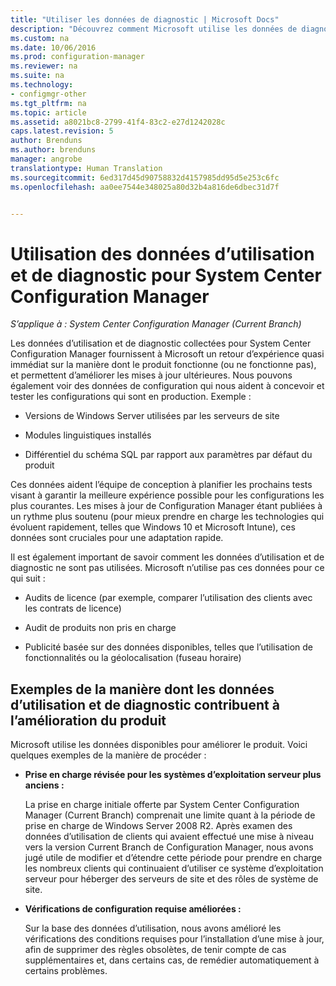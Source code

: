 ```yaml
---
title: "Utiliser les données de diagnostic | Microsoft Docs"
description: "Découvrez comment Microsoft utilise les données de diagnostic et d’utilisation collectées par System Center Configuration Manager."
ms.custom: na
ms.date: 10/06/2016
ms.prod: configuration-manager
ms.reviewer: na
ms.suite: na
ms.technology:
- configmgr-other
ms.tgt_pltfrm: na
ms.topic: article
ms.assetid: a8021bc8-2799-41f4-83c2-e27d1242028c
caps.latest.revision: 5
author: Brenduns
ms.author: brenduns
manager: angrobe
translationtype: Human Translation
ms.sourcegitcommit: 6ed317d45d90758832d4157985dd95d5e253c6fc
ms.openlocfilehash: aa0ee7544e348025a80d32b4a816de6dbec31d7f


---
```

# <a name="how-diagnostics-and-usage-data-is-used-for-system-center-configuration-manager"></a>Utilisation des données d’utilisation et de diagnostic pour System Center Configuration Manager

*S’applique à : System Center Configuration Manager (Current Branch)*

Les données d’utilisation et de diagnostic collectées pour System Center Configuration Manager fournissent à Microsoft un retour d’expérience quasi immédiat sur la manière dont le produit fonctionne (ou ne fonctionne pas), et permettent d’améliorer les mises à jour ultérieures. Nous pouvons également voir des données de configuration qui nous aident à concevoir et tester les configurations qui sont en production. Exemple :  

-   Versions de Windows Server utilisées par les serveurs de site  

-   Modules linguistiques installés  

-   Différentiel du schéma SQL par rapport aux paramètres par défaut du produit  

Ces données aident l’équipe de conception à planifier les prochains tests visant à garantir la meilleure expérience possible pour les configurations les plus courantes. Les mises à jour de Configuration Manager étant publiées à un rythme plus soutenu (pour mieux prendre en charge les technologies qui évoluent rapidement, telles que Windows 10 et Microsoft Intune), ces données sont cruciales pour une adaptation rapide.  

Il est également important de savoir comment les données d’utilisation et de diagnostic ne sont pas utilisées. Microsoft n’utilise pas ces données pour ce qui suit :  

-   Audits de licence (par exemple, comparer l’utilisation des clients avec les contrats de licence)  

-   Audit de produits non pris en charge  

-   Publicité basée sur des données disponibles, telles que l’utilisation de fonctionnalités ou la géolocalisation (fuseau horaire)  

##  <a name="a-namebkmkimprovea-examples-of-how-diagnostics-and-usage-data-is-improving-the-product"></a><a name="bkmk_improve"></a> Exemples de la manière dont les données d’utilisation et de diagnostic contribuent à l’amélioration du produit  
Microsoft utilise les données disponibles pour améliorer le produit. Voici quelques exemples de la manière de procéder :  

-   **Prise en charge révisée pour les systèmes d’exploitation serveur plus anciens :**  

     La prise en charge initiale offerte par System Center Configuration Manager (Current Branch) comprenait une limite quant à la période de prise en charge de Windows Server 2008 R2. Après examen des données d’utilisation de clients qui avaient effectué une mise à niveau vers la version Current Branch de Configuration Manager, nous avons jugé utile de modifier et d’étendre cette période pour prendre en charge les nombreux clients qui continuaient d’utiliser ce système d’exploitation serveur pour héberger des serveurs de site et des rôles de système de site.  

-   **Vérifications de configuration requise améliorées :**  

     Sur la base des données d’utilisation, nous avons amélioré les vérifications des conditions requises pour l’installation d’une mise à jour, afin de supprimer des règles obsolètes, de tenir compte de cas supplémentaires et, dans certains cas, de remédier automatiquement à certains problèmes.  



<!--HONumber=Dec16_HO3-->


